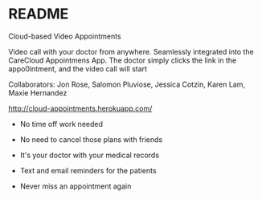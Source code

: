# README

Cloud-based Video Appointments


Video call with your doctor from anywhere. Seamlessly integrated into the CareCloud Appointmens App. The doctor simply clicks the link in the appo0intment, and the video call will start

Collaborators: Jon Rose, Salomon Pluviose, Jessica Cotzin, Karen Lam, Maxie Hernandez

http://cloud-appointments.herokuapp.com/

* No time off work needed

* No need to cancel those plans with friends

* It's your doctor with your medical records

* Text and email reminders for the patients

* Never miss an appointment again


